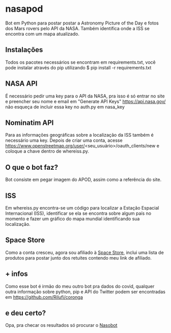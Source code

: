 # nasapod
Bot em Python para postar postar a Astronomy Picture of the Day e fotos dos Mars rovers pelo API da NASA. Também identifica onde a ISS se encontra com um mapa atualizado.

## Instalações
Todos os pacotes necessários se encontram em requirements.txt, você pode instalar através do pip utilizando
$ pip install -r requirements.txt

## NASA API
É necessário pedir uma key para o API da NASA, pra isso é só entrar no site e preencher seu nome e email em "Generate API Keys" https://api.nasa.gov/ não esqueça de incluir essa key no auth.py em nasa_key

## Nominatim API
Para as informações geográficas sobre a localização da ISS também é necessário uma key. Depois de criar uma conta, acesse https://www.openstreetmap.org/user/<seu_usuário>/oauth_clients/new e coloque a chave dentro de whereiss.py.

## O que o bot faz?
Bot consiste em pegar imagem do APOD, assim como a referência do site.

## ISS
Em whereiss.py encontra-se um código para localizar a Estação Espacial Internacional (ISS), identificar se ela se encontra sobre algum país no momento e fazer um gráfico do mapa mundial identificando sua localização.

## Space Store
Como a conta cresceu, agora sou afiliado à [Space Store](https://thespacestore.com/), inclui uma lista de produtos para postar junto dos retuites contendo meu link de afiliado. 

## + infos
Como esse bot é irmão do meu outro bot pra dados do covid, qualquer outra informação sobre python, pip e API do Twitter podem ser encontradas em https://github.com/Rilufi/coronga

## e deu certo?
Opa, pra checar os resultados só procurar o [Nasobot](https://twitter.com/nasobot)
